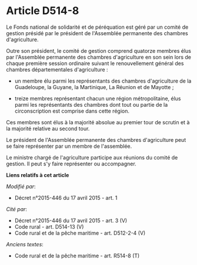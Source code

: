 # Article D514-8

Le Fonds national de solidarité et de péréquation est géré par un comité de gestion présidé par le président de l'Assemblée
permanente des chambres d'agriculture.

Outre son président, le comité de gestion comprend quatorze membres élus par l'Assemblée permanente des chambres
d'agriculture en son sein lors de chaque première session ordinaire suivant le renouvellement général des chambres
départementales d'agriculture :

- un membre élu parmi les représentants des chambres d'agriculture de la Guadeloupe, la Guyane, la Martinique, La Réunion et
de Mayotte ;

- treize membres représentant chacun une région métropolitaine, élus parmi les représentants des chambres dont tout ou partie
de la circonscription est comprise dans cette région.

Ces membres sont élus à la majorité absolue au premier tour de scrutin et à la majorité relative au second tour.

Le président de l'Assemblée permanente des chambres d'agriculture peut se faire représenter par un membre de l'assemblée.

Le ministre chargé de l'agriculture participe aux réunions du comité de gestion. Il peut s'y faire représenter ou
accompagner.

**Liens relatifs à cet article**

_Modifié par_:

  - Décret n°2015-446 du 17 avril 2015 - art. 1

_Cité par_:

  - Décret n°2015-446 du 17 avril 2015 - art. 3 (V)
  - Code rural - art. D514-13 (V)
  - Code rural et de la pêche maritime - art. D512-2-4 (V)

_Anciens textes_:

  - Code rural et de la pêche maritime - art. R514-8 (T)
